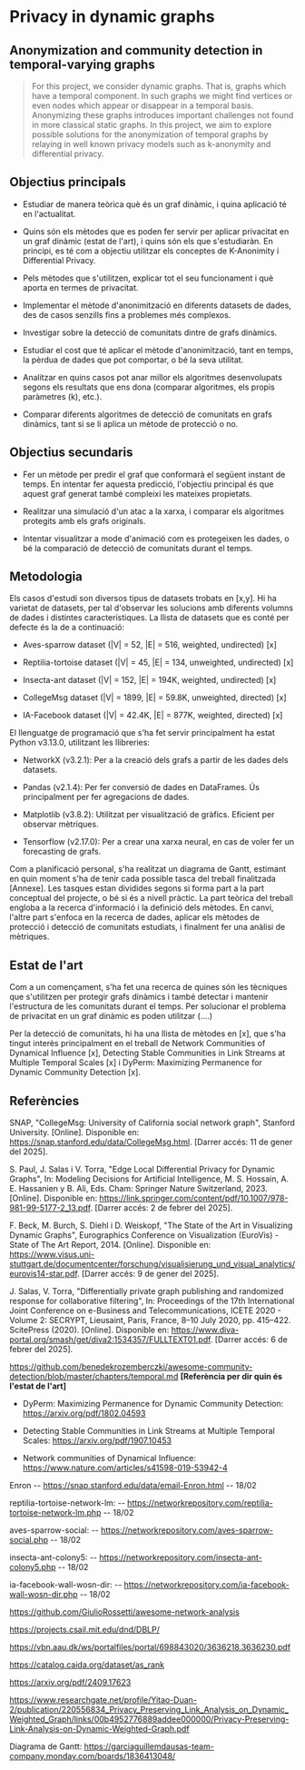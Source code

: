 # Privacy in dynamic graphs
## Anonymization and community detection in temporal-varying graphs
> For this project, we consider dynamic graphs. That 
> is, graphs which have a temporal component. In such graphs we might find
> vertices or even nodes which appear or disappear in a temporal basis.
> Anonymizing these graphs introduces important challenges not found in
> more classical static graphs. In this project, we aim to explore
> possible solutions for the anonymization of temporal graphs by relaying
> in well known privacy models such as k-anonymity and differential privacy.

## Objectius principals

* Estudiar de manera teòrica què és un graf dinàmic, i quina aplicació té en l'actualitat.

* Quins són els mètodes que es poden fer servir per aplicar privacitat en un graf dinàmic (estat de l'art), i quins són els que s'estudiaràn. En principi, es té com a objectiu utilitzar els conceptes de K-Anonimity i Differential Privacy. 

* Pels mètodes que s'utilitzen, explicar tot el seu funcionament i què aporta en termes de privacitat.

* Implementar el mètode d'anonimització en diferents datasets de dades, des de casos senzills fins a problemes més complexos.

* Investigar sobre la detecció de comunitats dintre de grafs dinàmics. 

* Estudiar el cost que té aplicar el mètode d'anonimització, tant en temps, la pèrdua de dades que pot comportar, o bé la seva utilitat. 

* Analitzar en quins casos pot anar millor els algoritmes desenvolupats segons els resultats que ens dona (comparar algoritmes, els propis paràmetres (k), etc.).

* Comparar diferents algoritmes de detecció de comunitats en grafs dinàmics, tant si se li aplica un mètode de protecció o no.

## Objectius secundaris 

* Fer un mètode per predir el graf que conformarà el següent instant de temps. En intentar fer aquesta predicció, l'objectiu principal és que aquest graf generat també compleixi les mateixes propietats.

* Realitzar una simulació d'un atac a la xarxa, i comparar els algoritmes protegits amb els grafs originals.

* Intentar visualitzar a mode d'animació com es protegeixen les dades, o bé la comparació de detecció de comunitats durant el temps.

## Metodologia

Els casos d'estudi son diversos tipus de datasets trobats en [x,y]. Hi ha varietat de datasets, per tal d'observar les solucions amb diferents volumns de dades i distintes característiques. La llista de datasets que es conté per defecte és la de a continuació:

* Aves-sparrow dataset (|V| = 52, |E| = 516, weighted, undirected) [x]

* Reptilia-tortoise dataset (|V| = 45, |E| = 134, unweighted, undirected) [x]

* Insecta-ant dataset (|V| = 152, |E| = 194K, weighted, undirected) [x]

* CollegeMsg dataset (|V| = 1899, |E| = 59.8K, unweighted, directed) [x]

* IA-Facebook dataset (|V| = 42.4K, |E| = 877K, weighted, directed) [x]

El llenguatge de programació que s'ha fet servir principalment ha estat Python v3.13.0, utilitzant les llibreries:

* NetworkX (v3.2.1): Per a la creació dels grafs a partir de les dades dels datasets. 

* Pandas (v2.1.4): Per fer conversió de dades en DataFrames. Ús principalment per fer agregacions de dades.

* Matplotlib (v3.8.2): Utilitzat per visualització de gràfics. Eficient per observar mètriques.

* Tensorflow (v2.17.0): Per a crear una xarxa neural, en cas de voler fer un forecasting de grafs. 

Com a planificació personal, s'ha realitzat un diagrama de Gantt, estimant en quin moment s'ha de tenir cada possible tasca del treball finalitzada [Annexe]. Les tasques estan dividides segons si forma part a la part conceptual del projecte, o bé si és a nivell pràctic. La part teòrica del treball engloba a la recerca d'informació i la definició dels mètodes. En canvi, l'altre part s'enfoca en la recerca de dades, aplicar els mètodes de protecció i detecció de comunitats estudiats, i finalment fer una anàlisi de mètriques. 

## Estat de l'art

Com a un començament, s'ha fet una recerca de quines són les tècniques que s'utilitzen per protegir grafs dinàmics i també detectar i mantenir l'estructura de les comunitats durant el temps. Per solucionar el problema de privacitat en un graf dinàmic es poden utilitzar (....)

Per la detecció de comunitats, hi ha una llista de mètodes en [x], que s'ha tingut interès principalment en el treball de Network Communities of Dynamical Influence [x], Detecting Stable Communities in Link Streams at Multiple Temporal Scales [x] i DyPerm: Maximizing Permanence for Dynamic Community Detection [x].

## Referències

SNAP, "CollegeMsg: University of California social network graph", Stanford University. [Online]. Disponible en: https://snap.stanford.edu/data/CollegeMsg.html. [Darrer accés: 11 de gener del 2025].

S. Paul, J. Salas i V. Torra, "Edge Local Differential Privacy for Dynamic Graphs", In: Modeling Decisions for Artificial Intelligence, M. S. Hossain, A. E. Hassanien y B. Ali, Eds. Cham: Springer Nature Switzerland, 2023. [Online]. Disponible en: https://link.springer.com/content/pdf/10.1007/978-981-99-5177-2_13.pdf. [Darrer accés: 2 de febrer del 2025]. 

F. Beck, M. Burch, S. Diehl i D. Weiskopf, "The State of the Art in Visualizing Dynamic Graphs", Eurographics Conference on Visualization (EuroVis) - State of The Art Report, 2014. [Online]. Disponible en: https://www.visus.uni-stuttgart.de/documentcenter/forschung/visualisierung_und_visual_analytics/eurovis14-star.pdf. [Darrer accés: 9 de gener del 2025].

J. Salas, V. Torra, "Differentially private graph publishing and randomized
response for collaborative filtering", In: Proceedings of the 17th International
Joint Conference on e-Business and Telecommunications, ICETE 2020 - Volume
2: SECRYPT, Lieusaint, Paris, France, 8–10 July 2020, pp. 415–422. ScitePress
(2020). [Online]. Disponible en: https://www.diva-portal.org/smash/get/diva2:1534357/FULLTEXT01.pdf. [Darrer accés: 6 de febrer del 2025].

https://github.com/benedekrozemberczki/awesome-community-detection/blob/master/chapters/temporal.md **[Referència per dir quin és l'estat de l'art]**

* DyPerm: Maximizing Permanence for Dynamic Community Detection: https://arxiv.org/pdf/1802.04593

* Detecting Stable Communities in Link Streams at Multiple Temporal Scales: https://arxiv.org/pdf/1907.10453

* Network communities of Dynamical Influence: https://www.nature.com/articles/s41598-019-53942-4

Enron -- https://snap.stanford.edu/data/email-Enron.html -- 18/02

reptilia-tortoise-network-lm: -- https://networkrepository.com/reptilia-tortoise-network-lm.php -- 18/02

aves-sparrow-social: -- https://networkrepository.com/aves-sparrow-social.php -- 18/02

insecta-ant-colony5: -- https://networkrepository.com/insecta-ant-colony5.php -- 18/02

ia-facebook-wall-wosn-dir: -- https://networkrepository.com/ia-facebook-wall-wosn-dir.php -- 18/02

https://github.com/GiulioRossetti/awesome-network-analysis

https://projects.csail.mit.edu/dnd/DBLP/

https://vbn.aau.dk/ws/portalfiles/portal/698843020/3636218.3636230.pdf

https://catalog.caida.org/dataset/as_rank

https://arxiv.org/pdf/2409.17623

https://www.researchgate.net/profile/Yitao-Duan-2/publication/220556834_Privacy_Preserving_Link_Analysis_on_Dynamic_Weighted_Graph/links/00b4952776889addee000000/Privacy-Preserving-Link-Analysis-on-Dynamic-Weighted-Graph.pdf

Diagrama de Gantt: https://garciaguillemdausas-team-company.monday.com/boards/1836413048/


